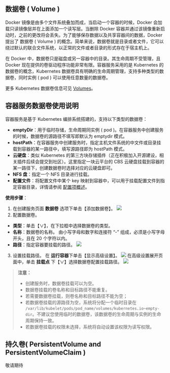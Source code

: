 ## 数据卷 ( Volume )
Docker 镜像是由多个文件系统叠加而成，当启动一个容器的时候，Docker 会加载只读镜像层并在上面添加一个读写层。当删除 Docker 容器并通过该镜像重新启动时，之前的更改将会丢失。为了能够保存数据以及共享容器间的数据，Docker 提出了 数据卷 ( Volume ) 的概念。简单来说，数据卷就是目录或者文件，它可以绕过默认的联合文件系统，以正常的文件或者目录的形式存在于宿主机上。

在 Docker 中，数据卷只是磁盘或另一容器中的目录。其生命周期不受管理，且 Docker 现在提供的卷驱动程序功能非常有限。容器服务采用的是 Kubernetes 的数据卷的概念，Kubernetes 数据卷具有明确的生命周期管理，支持多种类型的数据卷，同时实例 ( pod ) 可以使用任意数量的数据卷。

更多 Kubernetes 数据卷信息可见 [Volumes](https://kubernetes.io/docs/concepts/storage/volumes/)。

## 容器服务数据卷使用说明
容器服务是基于 Kubernetes 编排系统搭建的，支持以下类型的数据卷：
- **emptyDir**：用于临时存储，生命周期同实例 ( pod )。在容器服务中创建服务的时候，数据卷的源路径不填写即默认为 emptydir 模式。
- **hostPath**：在容器服务中创建服务时，指定主机文件系统的中文件或目录挂载到容器的某一路径中，填写源路径即为 hostPath 模式。
- **云硬盘**：类似 Kubernetes 的第三方块存储插件（正在积极加入开源建设，相关插件后续会提交到社区）。这里指定一块云平台的 CBS 云硬盘挂载到容器的某一路径下，创建数据卷时选择对应的云硬盘即可。
- **NFS 盘**：指定一个 NFS 目录进行挂载。
- **配置文件**：将配置文件中某个 key 映射到容器中，可以用于挂载配置文件到指定容器目录，详情请参阅 [配置项概述](http://tce.fsphere.cn/document/product/457/10173)。

**使用步骤**：
1. 在创建服务页面 **数据卷** 选项下单击【添加数据卷】。
![](http://imgcache.tce.fsphere.cn/image/mc.qcloudimg.com/static/img/0286498ec3ada210c6c01f9ef8ca7b52/image.png)
2. 配置数据卷。
 - **类型**：单击【∨】，在下拉框中选择数据卷的类型。
 - **名称**：数据卷的名称。
由小写字母和数字和连接符 “-” 组成，必须是小写字母开头，且在 20 个字符以内。
 - **路径**：指定容器要挂载的路径。
![](http://imgcache.tce.fsphere.cn/image/mc.qcloudimg.com/static/img/4495a452a8b1bbf9bb3b4e2fcb1bcf99/image.png)
3. 设置挂载路径。
在 **运行容器**下单击【显示高级设置】。
![](http://imgcache.tce.fsphere.cn/image/mc.qcloudimg.com/static/img/789e7fc5148ef53f44035194c5c6bd2c/image.png)
在高级设置展开页面中，单击 **挂载点** 下【∨】选择数据卷配置挂载路径。
![](http://imgcache.tce.fsphere.cn/image/mc.qcloudimg.com/static/img/e762feea4f8b551fa5d8dd45721e597a/image.png)
>**注意：**
>- 创建服务时，数据卷挂载可以为空。
>- 数据卷挂载的卷名称和目标路径不能重复。
>- 若需要数据卷挂载，则卷名称和目标路径不能为空；
>- 若数据卷挂载的源路径为空，系统将分配一个临时目录在 `/var/lib/kubelet/pods/pod_name/volumes/kubernetes.io~empty-dir`。不建议您使用临时的数据卷，该数据卷的生命周期与实例的生命周期保持一致。
>- 若数据卷挂载的权限未选择，系统将自动设置该权限为读写权限。

## 持久卷( PersistentVolume and PersistentVolumeClaim )
敬请期待

